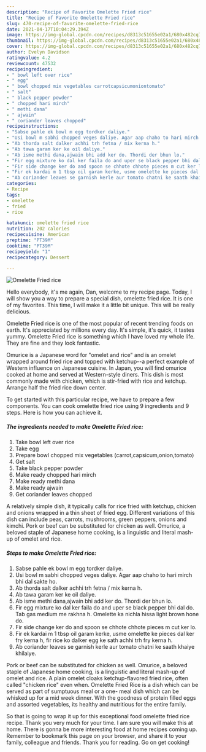 ```yaml
---
description: "Recipe of Favorite Omelette Fried rice"
title: "Recipe of Favorite Omelette Fried rice"
slug: 470-recipe-of-favorite-omelette-fried-rice
date: 2021-04-17T10:04:29.394Z
image: https://img-global.cpcdn.com/recipes/d8313c51655e02a1/680x482cq70/omelette-fried-rice-recipe-main-photo.jpg
thumbnail: https://img-global.cpcdn.com/recipes/d8313c51655e02a1/680x482cq70/omelette-fried-rice-recipe-main-photo.jpg
cover: https://img-global.cpcdn.com/recipes/d8313c51655e02a1/680x482cq70/omelette-fried-rice-recipe-main-photo.jpg
author: Evelyn Davidson
ratingvalue: 4.2
reviewcount: 47532
recipeingredient:
- " bowl left over rice"
- " egg"
- " bowl chopped mix vegetables carrotcapsicumoniontomato"
- " salt"
- " black pepper powder"
- " chopped hari mirch"
- " methi dana"
- " ajwain"
- " coriander leaves chopped"
recipeinstructions:
- "Sabse pahle ek bowl m egg tordker daliye."
- "Usi bowl m sabhi chopped veges daliye. Agar aap chaho to hari mirch bhi dal sakte ho."
- "Ab thorda salt dalker achhi trh fetna / mix kerna h."
- "Ab tawa garam ker ke oil daliye."
- "Ab isme methi dana,ajwain bhi add ker do. Thordi der bhun lo."
- "Fir egg mixture ko dal ker faila do and uper se black pepper bhi dal do. Tab gas medium me rakhna h. Omelette ka nichla hissa light brown hone do."
- "Fir side change ker do and spoon se chhote chhote pieces m cut ker lo."
- "Fir ek kardai m 1 tbsp oil garam kerke, usme omelette ke pieces dal ker fry kerna h, fir rice ko dalker egg ke sath achhi trh fry kerna h."
- "Ab coriander leaves se garnish kerle aur tomato chatni ke saath khaiye khilaiye."
categories:
- Recipe
tags:
- omelette
- fried
- rice

katakunci: omelette fried rice 
nutrition: 202 calories
recipecuisine: American
preptime: "PT39M"
cooktime: "PT39M"
recipeyield: "1"
recipecategory: Dessert

---
```



![Omelette Fried rice](https://img-global.cpcdn.com/recipes/d8313c51655e02a1/680x482cq70/omelette-fried-rice-recipe-main-photo.jpg)

Hello everybody, it's me again, Dan, welcome to my recipe page. Today, I will show you a way to prepare a special dish, omelette fried rice. It is one of my favorites. This time, I will make it a little bit unique. This will be really delicious.

Omelette Fried rice is one of the most popular of recent trending foods on earth. It's appreciated by millions every day. It's simple, it's quick, it tastes yummy. Omelette Fried rice is something which I have loved my whole life. They are fine and they look fantastic.

Omurice is a Japanese word for &#34;omelet and rice&#34; and is an omelet wrapped around fried rice and topped with ketchup--a perfect example of Western influence on Japanese cuisine. In Japan, you will find omurice cooked at home and served at Western-style diners. This dish is most commonly made with chicken, which is stir-fried with rice and ketchup. Arrange half the fried rice down center.


To get started with this particular recipe, we have to prepare a few components. You can cook omelette fried rice using 9 ingredients and 9 steps. Here is how you can achieve it.

<!--inarticleads1-->

##### The ingredients needed to make Omelette Fried rice:

1. Take  bowl left over rice
1. Take  egg
1. Prepare  bowl chopped mix vegetables (carrot,capsicum,onion,tomato)
1. Get  salt
1. Take  black pepper powder
1. Make ready  chopped hari mirch
1. Make ready  methi dana
1. Make ready  ajwain
1. Get  coriander leaves chopped


A relatively simple dish, it typically calls for rice fried with ketchup, chicken and onions wrapped in a thin sheet of fried egg. Different variations of this dish can include peas, carrots, mushrooms, green peppers, onions and kimchi. Pork or beef can be substituted for chicken as well. Omurice, a beloved staple of Japanese home cooking, is a linguistic and literal mash-up of omelet and rice. 

<!--inarticleads2-->

##### Steps to make Omelette Fried rice:

1. Sabse pahle ek bowl m egg tordker daliye.
1. Usi bowl m sabhi chopped veges daliye. Agar aap chaho to hari mirch bhi dal sakte ho.
1. Ab thorda salt dalker achhi trh fetna / mix kerna h.
1. Ab tawa garam ker ke oil daliye.
1. Ab isme methi dana,ajwain bhi add ker do. Thordi der bhun lo.
1. Fir egg mixture ko dal ker faila do and uper se black pepper bhi dal do. Tab gas medium me rakhna h. Omelette ka nichla hissa light brown hone do.
1. Fir side change ker do and spoon se chhote chhote pieces m cut ker lo.
1. Fir ek kardai m 1 tbsp oil garam kerke, usme omelette ke pieces dal ker fry kerna h, fir rice ko dalker egg ke sath achhi trh fry kerna h.
1. Ab coriander leaves se garnish kerle aur tomato chatni ke saath khaiye khilaiye.


Pork or beef can be substituted for chicken as well. Omurice, a beloved staple of Japanese home cooking, is a linguistic and literal mash-up of omelet and rice. A plain omelet cloaks ketchup-flavored fried rice, often called &#34;chicken rice&#34; even when. Omelette Fried Rice is a dish which can be served as part of sumptuous meal or a one- meal dish which can be whisked up for a mid week dinner. With the goodness of protein filled eggs and assorted vegetables, its healthy and nutritious for the entire family. 

So that is going to wrap it up for this exceptional food omelette fried rice recipe. Thank you very much for your time. I am sure you will make this at home. There is gonna be more interesting food at home recipes coming up. Remember to bookmark this page on your browser, and share it to your family, colleague and friends. Thank you for reading. Go on get cooking!
